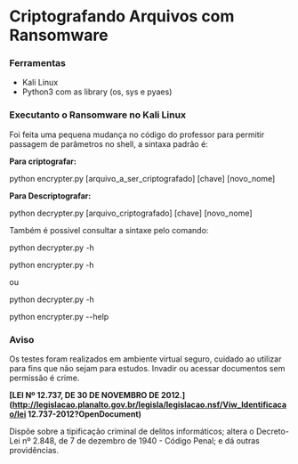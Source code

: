 # Criptografando Arquivos com Ransomware

### Ferramentas

- Kali Linux
- Python3 com as library (os, sys e pyaes)

### Executanto o Ransomware no Kali Linux

Foi feita uma pequena mudança no código do professor para permitir passagem de parâmetros no shell, a sintaxa padrão é:

**Para criptografar:** 

   python encrypter.py [arquivo_a_ser_criptografado] [chave] [novo_nome]

**Para Descriptografar:**

   python decrypter.py [arquivo_criptografado] [chave] [novo_nome]

Também é possivel consultar a sintaxe pelo comando:

python decrypter.py -h 

python encrypter.py -h 

ou

python decrypter.py -h

python encrypter.py --help 

### Aviso

Os testes foram realizados em ambiente virtual seguro, cuidado ao utilizar para fins que não sejam para estudos. Invadir ou acessar documentos sem permissão é crime.

**[LEI Nº 12.737, DE 30 DE NOVEMBRO DE 2012.](http://legislacao.planalto.gov.br/legisla/legislacao.nsf/Viw_Identificacao/lei 12.737-2012?OpenDocument)**

Dispõe sobre a tipificação criminal de delitos informáticos; altera o Decreto-Lei nº 2.848, de 7 de dezembro de 1940 - Código Penal; e dá outras providências.


